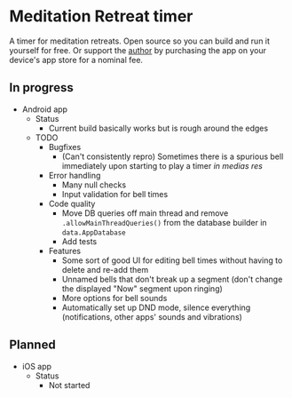 # Meditation Retreat timer

A timer for meditation retreats. Open source so you can build and run it yourself for free. Or support the [author](https://twitter.com/a_p_ellis) by purchasing the app on your device's app store for a nominal fee.

## In progress

* Android app
   * Status
      * Current build basically works but is rough around the edges
   * TODO
      * Bugfixes
         * (Can't consistently repro) Sometimes there is a spurious bell immediately upon starting to play a timer _in medias res_
      * Error handling
         * Many null checks
         * Input validation for bell times
      * Code quality
         * Move DB queries off main thread and remove `.allowMainThreadQueries()` from the database builder in `data.AppDatabase`
         * Add tests
      * Features
         * Some sort of good UI for editing bell times without having to delete and re-add them
         * Unnamed bells that don't break up a segment (don't change the displayed "Now" segment upon ringing)
         * More options for bell sounds
         * Automatically set up DND mode, silence everything (notifications, other apps' sounds and vibrations)

## Planned

* iOS app
   * Status
      * Not started
